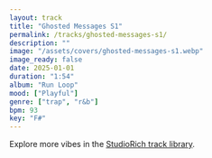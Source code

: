 ```yaml
---
layout: track
title: "Ghosted Messages S1"
permalink: /tracks/ghosted-messages-s1/
description: ""
image: "/assets/covers/ghosted-messages-s1.webp"
image_ready: false
date: 2025-01-01
duration: "1:54"
album: "Run Loop"
mood: ["Playful"]
genre: ["trap", "r&b"]
bpm: 93
key: "F#"
---
```


Explore more vibes in the [StudioRich track library](/tracks/).

